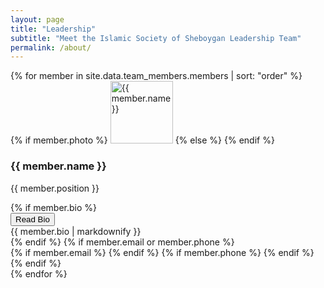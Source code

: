 ```yaml
---
layout: page
title: "Leadership"
subtitle: "Meet the Islamic Society of Sheboygan Leadership Team"
permalink: /about/
---
```


<div class="container py-4">
  <div class="row g-4">
    {% for member in site.data.team_members.members | sort: "order" %}
    <div class="col-md-6 col-lg-4">
      <div class="card h-100 border-0 shadow-sm hover-shadow transition">
        <div class="card-body p-4 text-center">
          <div class="mb-3">
            {% if member.photo %}
              <img src="{{ member.photo | relative_url }}" alt="{{ member.name }}" class="rounded-circle" style="width: 100px; height: 100px; object-fit: cover;">
            {% else %}
              <i class="fas fa-user-circle fa-3x text-primary"></i>
            {% endif %}
          </div>
          <h3 class="h5 fw-bold mb-2">{{ member.name }}</h3>
          <p class="text-muted mb-0">{{ member.position }}</p>
          {% if member.bio %}
          <div class="mt-3">
            <button class="btn btn-sm btn-outline-primary" type="button" data-bs-toggle="collapse" data-bs-target="#bio-{{ forloop.index }}" aria-expanded="false" aria-controls="bio-{{ forloop.index }}">
              Read Bio
            </button>
            <div class="collapse mt-2" id="bio-{{ forloop.index }}">
              <div class="card card-body">
                {{ member.bio | markdownify }}
              </div>
            </div>
          </div>
          {% endif %}
          {% if member.email or member.phone %}
          <div class="mt-3">
            {% if member.email %}
            <a href="mailto:{{ member.email }}" class="btn btn-sm btn-outline-primary me-2">
              <i class="fas fa-envelope"></i>
            </a>
            {% endif %}
            {% if member.phone %}
            <a href="tel:{{ member.phone }}" class="btn btn-sm btn-outline-primary">
              <i class="fas fa-phone"></i>
            </a>
            {% endif %}
          </div>
          {% endif %}
        </div>
      </div>
    </div>
    {% endfor %}
  </div>
</div>

<style>
.hover-shadow {
  transition: transform 0.2s ease-in-out, box-shadow 0.2s ease-in-out;
}
.hover-shadow:hover {
  transform: translateY(-5px);
  box-shadow: 0 0.5rem 1rem rgba(0, 0, 0, 0.15) !important;
}
</style>
